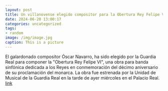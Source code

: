 ```yaml
---
layout: post
title: Un villanovense elegido compositor para la Obertura Rey Felipe VI con motivo del X aniversario de su proclamación
date: 2024-06-20 13:00:17
categories: uncategorized
tags:
- random
image: /img/image.jpg
caption: This is a picture
---
```

El galardonado compositor Óscar Navarro, ha sido elegido por la Guardia Real para componer la "Obertura Rey Felipe VI", una obra para banda sinfónica dedicada a los Reyes en conmemoración del décimo aniversario de su proclamación del monarca. La obra fue estrenada por la Unidad de Musical de la Guardia Real en la tarde de ayer miércoles en el Palacio Real.  [link](https://www.ayto-villacanada.es/noticias/un-villanovense-elegido-compositor-para-la-obertura-rey-felipe-vi-con-motivo-del-x-aniversario-de-su-proclamacion/)
